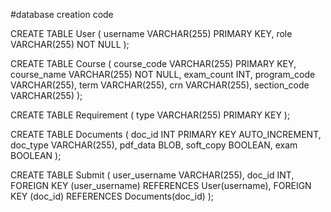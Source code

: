 #database creation code

CREATE TABLE User (
    username VARCHAR(255) PRIMARY KEY,
    role VARCHAR(255) NOT NULL
);

CREATE TABLE Course (
    course_code VARCHAR(255) PRIMARY KEY,
    course_name VARCHAR(255) NOT NULL,
    exam_count INT,
    program_code VARCHAR(255),
    term VARCHAR(255),
    crn VARCHAR(255),
    section_code VARCHAR(255)
);

CREATE TABLE Requirement (
    type VARCHAR(255) PRIMARY KEY
);

CREATE TABLE Documents (
    doc_id INT PRIMARY KEY AUTO_INCREMENT,
    doc_type VARCHAR(255),
    pdf_data BLOB,
    soft_copy BOOLEAN,
    exam BOOLEAN
);

CREATE TABLE Submit (
    user_username VARCHAR(255),
    doc_id INT,
    FOREIGN KEY (user_username) REFERENCES User(username),
    FOREIGN KEY (doc_id) REFERENCES Documents(doc_id)
);
